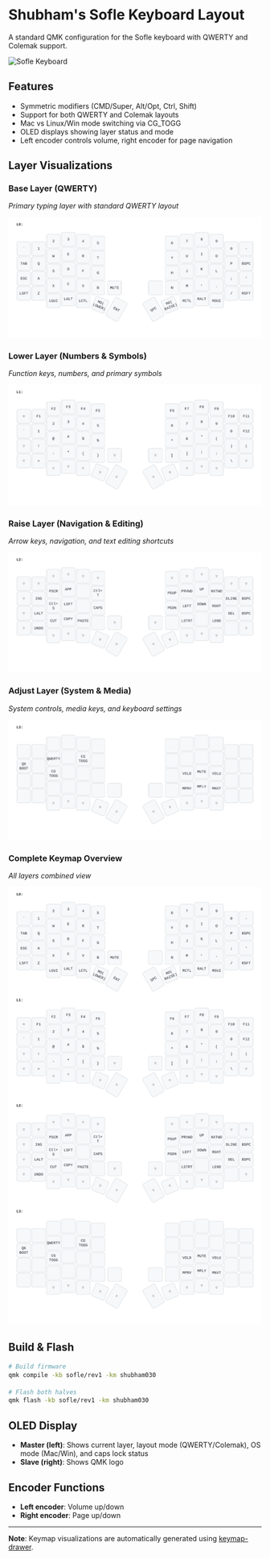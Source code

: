 # Shubham's Sofle Keyboard Layout

A standard QMK configuration for the Sofle keyboard with QWERTY and Colemak support.

![Sofle Keyboard](https://github.com/josefadamcik/SofleKeyboard/raw/master/Images/soflekeyboard.png)

## Features

- Symmetric modifiers (CMD/Super, Alt/Opt, Ctrl, Shift)
- Support for both QWERTY and Colemak layouts
- Mac vs Linux/Win mode switching via CG_TOGG
- OLED displays showing layer status and mode
- Left encoder controls volume, right encoder for page navigation

## Layer Visualizations

### Base Layer (QWERTY)
*Primary typing layer with standard QWERTY layout*

![Base Layer](sofle_layer0_base.svg)

### Lower Layer (Numbers & Symbols)
*Function keys, numbers, and primary symbols*

![Lower Layer](sofle_layer1_lower.svg)

### Raise Layer (Navigation & Editing)
*Arrow keys, navigation, and text editing shortcuts*

![Raise Layer](sofle_layer2_raise.svg)

### Adjust Layer (System & Media)
*System controls, media keys, and keyboard settings*

![Adjust Layer](sofle_layer3_adjust.svg)

### Complete Keymap Overview
*All layers combined view*

![Complete Keymap](sofle_keymap.svg)

## Build & Flash

```bash
# Build firmware
qmk compile -kb sofle/rev1 -km shubham030

# Flash both halves
qmk flash -kb sofle/rev1 -km shubham030
```

## OLED Display

- **Master (left)**: Shows current layer, layout mode (QWERTY/Colemak), OS mode (Mac/Win), and caps lock status
- **Slave (right)**: Shows QMK logo

## Encoder Functions

- **Left encoder**: Volume up/down
- **Right encoder**: Page up/down

---

**Note**: Keymap visualizations are automatically generated using [keymap-drawer](https://github.com/caksoylar/keymap-drawer).